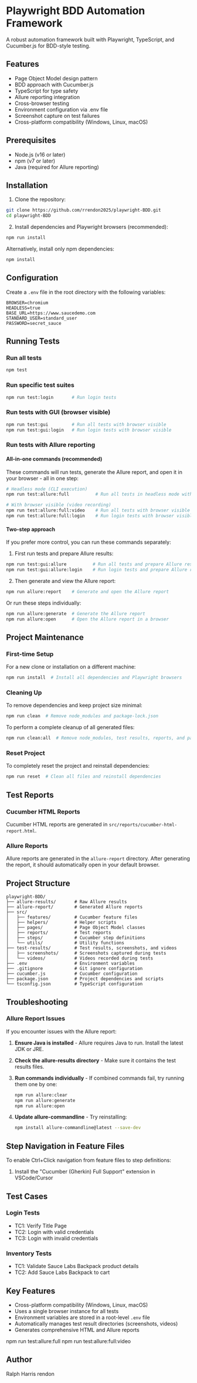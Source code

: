 # Playwright BDD Automation Framework

A robust automation framework built with Playwright, TypeScript, and Cucumber.js for BDD-style testing.

## Features

- Page Object Model design pattern
- BDD approach with Cucumber.js
- TypeScript for type safety
- Allure reporting integration
- Cross-browser testing
- Environment configuration via .env file
- Screenshot capture on test failures
- Cross-platform compatibility (Windows, Linux, macOS)

## Prerequisites

- Node.js (v16 or later)
- npm (v7 or later)
- Java (required for Allure reporting)

## Installation

1. Clone the repository:
```bash
git clone https://github.com/rrendon2025/playwright-BDD.git
cd playwright-BDD
```

2. Install dependencies and Playwright browsers (recommended):
```bash
npm run install
```

Alternatively, install only npm dependencies:
```bash
npm install
```

## Configuration

Create a `.env` file in the root directory with the following variables:

```
BROWSER=chromium
HEADLESS=true
BASE_URL=https://www.saucedemo.com
STANDARD_USER=standard_user
PASSWORD=secret_sauce
```

## Running Tests

### Run all tests
```bash
npm test
```

### Run specific test suites
```bash
npm run test:login       # Run login tests
```

### Run tests with GUI (browser visible)
```bash
npm run test:gui         # Run all tests with browser visible
npm run test:gui:login   # Run login tests with browser visible
```

### Run tests with Allure reporting

#### All-in-one commands (recommended)
These commands will run tests, generate the Allure report, and open it in your browser - all in one step:

```bash
# Headless mode (CLI execution)
npm run test:allure:full          # Run all tests in headless mode with Allure report

# With browser visible (video recording)
npm run test:allure:full:video    # Run all tests with browser visible and Allure report
npm run test:allure:full:login    # Run login tests with browser visible and Allure report
```

#### Two-step approach
If you prefer more control, you can run these commands separately:

1. First run tests and prepare Allure results:
```bash
npm run test:gui:allure          # Run all tests and prepare Allure results
npm run test:gui:allure:login    # Run login tests and prepare Allure results
```

2. Then generate and view the Allure report:
```bash
npm run allure:report    # Generate and open the Allure report
```

Or run these steps individually:
```bash
npm run allure:generate  # Generate the Allure report
npm run allure:open      # Open the Allure report in a browser
```

## Project Maintenance

### First-time Setup
For a new clone or installation on a different machine:
```bash
npm run install  # Install all dependencies and Playwright browsers
```

### Cleaning Up
To remove dependencies and keep project size minimal:
```bash
npm run clean  # Remove node_modules and package-lock.json
```

To perform a complete cleanup of all generated files:
```bash
npm run clean:all  # Remove node_modules, test results, reports, and package-lock.json
```

### Reset Project
To completely reset the project and reinstall dependencies:
```bash
npm run reset  # Clean all files and reinstall dependencies
```

## Test Reports

### Cucumber HTML Reports
Cucumber HTML reports are generated in `src/reports/cucumber-html-report.html`.

### Allure Reports
Allure reports are generated in the `allure-report` directory. After generating the report, it should automatically open in your default browser.

## Project Structure

```
playwright-BDD/
├── allure-results/       # Raw Allure results
├── allure-report/        # Generated Allure reports
├── src/
│   ├── features/         # Cucumber feature files
│   ├── helpers/          # Helper scripts
│   ├── pages/            # Page Object Model classes
│   ├── reports/          # Test reports
│   ├── steps/            # Cucumber step definitions
│   └── utils/            # Utility functions
├── test-results/         # Test results, screenshots, and videos
│   ├── screenshots/      # Screenshots captured during tests
│   └── videos/           # Videos recorded during tests
├── .env                  # Environment variables
├── .gitignore            # Git ignore configuration
├── cucumber.js           # Cucumber configuration
├── package.json          # Project dependencies and scripts
└── tsconfig.json         # TypeScript configuration
```

## Troubleshooting

### Allure Report Issues
If you encounter issues with the Allure report:

1. **Ensure Java is installed** - Allure requires Java to run. Install the latest JDK or JRE.

2. **Check the allure-results directory** - Make sure it contains the test results files.

3. **Run commands individually** - If combined commands fail, try running them one by one:
   ```bash
   npm run allure:clear
   npm run allure:generate
   npm run allure:open
   ```

4. **Update allure-commandline** - Try reinstalling:
   ```bash
   npm install allure-commandline@latest --save-dev
   ```

## Step Navigation in Feature Files

To enable Ctrl+Click navigation from feature files to step definitions:

1. Install the "Cucumber (Gherkin) Full Support" extension in VSCode/Cursor

## Test Cases

### Login Tests
- TC1: Verify Title Page
- TC2: Login with valid credentials
- TC3: Login with invalid credentials

### Inventory Tests
- TC1: Validate Sauce Labs Backpack product details
- TC2: Add Sauce Labs Backpack to cart

## Key Features

- Cross-platform compatibility (Windows, Linux, macOS)
- Uses a single browser instance for all tests
- Environment variables are stored in a root-level `.env` file
- Automatically manages test result directories (screenshots, videos)
- Generates comprehensive HTML and Allure reports


npm run test:allure:full
npm run test:allure:full:video 


## Author
Ralph Harris rendon